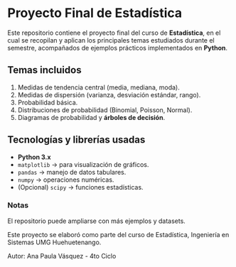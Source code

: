 # Proyecto Final de Estadística 

Este repositorio contiene el proyecto final del curso de **Estadística**, en el cual se recopilan y aplican los principales temas estudiados durante el semestre, acompañados de ejemplos prácticos implementados en **Python**.

## Temas incluidos
1. Medidas de tendencia central (media, mediana, moda).
2. Medidas de dispersión (varianza, desviación estándar, rango).
3. Probabilidad básica.
4. Distribuciones de probabilidad (Binomial, Poisson, Normal).
5. Diagramas de probabilidad y **árboles de decisión**.

## Tecnologías y librerías usadas
- **Python 3.x**
- `matplotlib` → para visualización de gráficos.
- `pandas` → manejo de datos tabulares.
- `numpy` → operaciones numéricas.
- (Opcional) `scipy` → funciones estadísticas.


### Notas
El repositorio puede ampliarse con más ejemplos y datasets.

Este proyecto se elaboró como parte del curso de Estadística, Ingeniería en Sistemas UMG Huehuetenango.

Autor:
Ana Paula Vásquez - 4to Ciclo